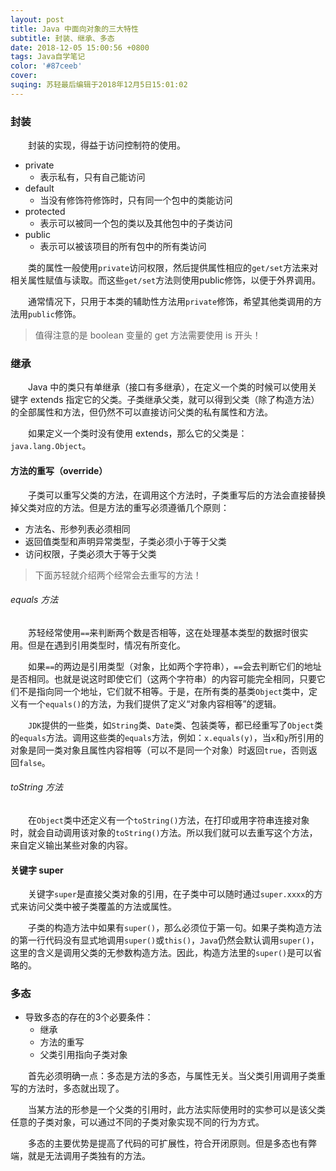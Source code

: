 ```yaml
---
layout: post
title: Java 中面向对象的三大特性
subtitle: 封装、继承、多态
date: 2018-12-05 15:00:56 +0800
tags: Java自学笔记
color: '#87ceeb'
cover:
suqing: 苏轻最后编辑于2018年12月5日15:01:02
---
```


### 封装
　　封装的实现，得益于访问控制符的使用。
- private
  - 表示私有，只有自己能访问
- default
  - 当没有修饰符修饰时，只有同一个包中的类能访问
- protected
  - 表示可以被同一个包的类以及其他包中的子类访问
- public
  - 表示可以被该项目的所有包中的所有类访问

　　类的属性一般使用`private`访问权限，然后提供属性相应的`get/set`方法来对相关属性赋值与读取。而这些`get/set`方法则使用public修饰，以便于外界调用。

　　通常情况下，只用于本类的辅助性方法用`private`修饰，希望其他类调用的方法用`public`修饰。

> 值得注意的是 boolean 变量的 get 方法需要使用 is 开头！

### 继承

　　Java 中的类只有单继承（接口有多继承），在定义一个类的时候可以使用关键字 extends 指定它的父类。子类继承父类，就可以得到父类（除了构造方法）的全部属性和方法，但仍然不可以直接访问父类的私有属性和方法。

　　如果定义一个类时没有使用 extends，那么它的父类是：`java.lang.Object`。

#### 方法的重写（override）

　　子类可以重写父类的方法，在调用这个方法时，子类重写后的方法会直接替换掉父类对应的方法。但是方法的重写必须遵循几个原则：
  - 方法名、形参列表必须相同
  - 返回值类型和声明异常类型，子类必须小于等于父类
  - 访问权限，子类必须大于等于父类

> 下面苏轻就介绍两个经常会去重写的方法！

###### equals 方法

　　苏轻经常使用`==`来判断两个数是否相等，这在处理基本类型的数据时很实用。但是在遇到引用类型时，情况有所变化。

　　如果`==`的两边是引用类型（对象，比如两个字符串），`==`会去判断它们的地址是否相同。也就是说这时即使它们（这两个字符串）的内容可能完全相同，只要它们不是指向同一个地址，它们就不相等。于是，在所有类的基类`Object`类中，定义有一个`equals()`的方法，为我们提供了定义“对象内容相等”的逻辑。

　　`JDK`提供的一些类，如`String`类、`Date`类、包装类等，都已经重写了`Object`类的`equals`方法。调用这些类的`equals`方法，例如：`x.equals(y)`，当`x`和`y`所引用的对象是同一类对象且属性内容相等（可以不是同一个对象）时返回`true`，否则返回`false`。

###### toString 方法

　　在`Object`类中还定义有一个`toString()`方法，在打印或用字符串连接对象时，就会自动调用该对象的`toString()`方法。所以我们就可以去重写这个方法，来自定义输出某些对象的内容。

#### 关键字 super

　　关键字`super`是直接父类对象的引用，在子类中可以随时通过`super.xxxx`的方式来访问父类中被子类覆盖的方法或属性。

　　子类的构造方法中如果有`super()`，那么必须位于第一句。如果子类构造方法的第一行代码没有显式地调用`super()`或`this()`，`Java`仍然会默认调用`super()`，这里的含义是调用父类的无参数构造方法。因此，构造方法里的`super()`是可以省略的。

### 多态

- 导致多态的存在的3个必要条件：
  - 继承
  - 方法的重写
  - 父类引用指向子类对象

　　首先必须明确一点：多态是方法的多态，与属性无关。当父类引用调用子类重写的方法时，多态就出现了。

　　当某方法的形参是一个父类的引用时，此方法实际使用时的实参可以是该父类任意的子类对象，可以通过不同的子类对象实现不同的行为方式。

　　多态的主要优势是提高了代码的可扩展性，符合开闭原则。但是多态也有弊端，就是无法调用子类独有的方法。



















